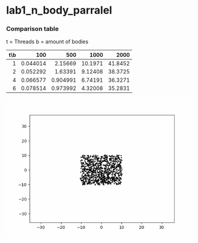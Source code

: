 # lab1_n_body_parralel

### Comparison table
t = Threads
b = amount of bodies

 t\b |      100 |      500 |     1000 |    2000 |
|---:|---------:|---------:|---------:|--------:|
|  1 | 0.044014 | 2.15669  | 10.1971  | 41.8452 |
|  2 | 0.052292 | 1.63391  |  9.12408 | 38.3725 |
|  4 | 0.066577 | 0.904991 |  6.74191 | 36.3271 |
|  6 | 0.078514 | 0.973992 |  4.32008 | 35.2831 |


![](picture.gif)
